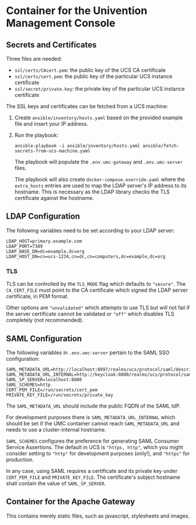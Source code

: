 
# Container for the Univention Management Console

## Secrets and Certificates

Three files are needed:
- `ssl/certs/CAcert.pem`: the public key of the UCS CA certificate
- `ssl/certs/cert.pem`: the public key of the particular UCS instance certificate
- `ssl/secret/private.key`: the private key of the particular UCS instance certificate

The SSL keys and certificates can be fetched from a UCS machine:
1. Create `ansible/inventory/hosts.yaml` based on the provided example file and insert your IP address.
2. Run the playbook:
    ```
    ansible-playbook -i ansible/inventory/hosts.yaml ansible/fetch-secrets-from-ucs-machine.yaml
    ```
   The playbook will populate the `.env.umc-gateway` and `.env.umc-server` files.

   The playbook will also create `docker-compose.override.yaml`
   where the `extra_hosts` entries are used to map the LDAP server's IP address to its hostname.
   This is necessary as the LDAP library checks the TLS certificate against the hostname.

## LDAP Configuration

The following variables need to be set according to your LDAP server:
```
LDAP_HOST=primary.example.com
LDAP_PORT=7389
LDAP_BASE_DN=dc=example,dc=org
LDAP_HOST_DN=cn=ucs-1234,cn=dc,cn=computers,dc=example,dc=org
```

### TLS

TLS can be controlled by the `TLS_MODE` flag which defaults to `"secure"`.
The `CA_CERT_FILE` must point to the CA certificate which signed the LDAP server certificate,
in PEM format.

Other options are `"unvalidated"` which attempts to use TLS but will not fail
if the server certificate cannot be validated
or `"off"` which disables TLS completely (not recommended).


## SAML Configuration

The following variables in `.env.umc-server` pertain to the SAML SSO configuration:
```
SAML_METADATA_URL=http://localhost:8097/realms/ucs/protocol/saml/descriptor
SAML_METADATA_URL_INTERNAL=http://keycloak:8080/realms/ucs/protocol/saml/descriptor
SAML_SP_SERVER=localhost:8000
SAML_SCHEMES=http
CERT_PEM_FILE=/run/secrets/cert_pem
PRIVATE_KEY_FILE=/run/secrets/private_key
```

The `SAML_METADATA_URL` should include the public FQDN of the SAML IdP.

For development purposes there is `SAML_METADATA_URL_INTERNAL`
which should be set if the UMC container cannot reach `SAML_METADATA_URL`
and needs to use a cluster-internal hostname.

`SAML_SCHEMES` configures the preference for generating SAML Consumer Service Assertions.
The default in UCS is `"https, http"`,
which you might consider setting to `"http"` for development purposes (only!),
and `"https"` for production.

In any case, using SAML requires a certificate and its private key under
`CERT_PEM_FILE` and `PRIVATE_KEY_FILE`.
The certificate's subject hostname shall contain the value of `SAML_SP_SERVER`.

## Container for the Apache Gateway

This contains merely static files, such as javascript, stylesheets and images.
